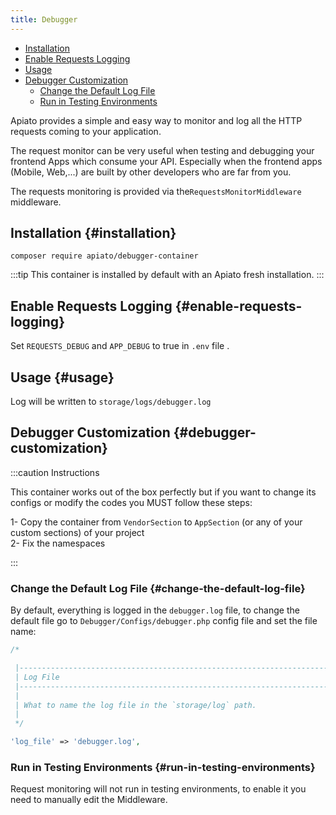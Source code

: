 ```yaml
---
title: Debugger
---
```


- [Installation](#installation)
- [Enable Requests Logging](#enable-requests-logging)
- [Usage](#usage)
- [Debugger Customization](#debugger-customization)
  - [Change the Default Log File](#change-the-default-log-file)
  - [Run in Testing Environments](#run-in-testing-environments)

Apiato provides a simple and easy way to monitor and log all the HTTP requests coming to your application.

The request monitor can be very useful when testing and debugging your frontend Apps which consume your API. Especially when the frontend apps (Mobile, Web,...) are built by other developers who are far from you.

The requests monitoring is provided via the`RequestsMonitorMiddleware` middleware.

## Installation {#installation}

```shell
composer require apiato/debugger-container
```

:::tip
This container is installed by default with an Apiato fresh installation.
:::

## Enable Requests Logging {#enable-requests-logging}

Set `REQUESTS_DEBUG` and `APP_DEBUG` to true in `.env` file .

## Usage {#usage}

Log will be written to `storage/logs/debugger.log`

## Debugger Customization {#debugger-customization}

:::caution Instructions

This container works out of the box perfectly but if you want to change its configs or modify the codes you MUST follow these steps:

1- Copy the container from `VendorSection` to `AppSection` (or any of your custom sections) of your project<br/>
2- Fix the namespaces<br/>

:::

### Change the Default Log File {#change-the-default-log-file}

By default, everything is logged in the `debugger.log` file, to change the default file go to `Debugger/Configs/debugger.php` config file and set the file name:

```php
/*

 |--------------------------------------------------------------------------
 | Log File
 |--------------------------------------------------------------------------
 |
 | What to name the log file in the `storage/log` path.
 |
 */

'log_file' => 'debugger.log',

```

### Run in Testing Environments  {#run-in-testing-environments}

Request monitoring will not run in testing environments, to enable it you need to manually edit the Middleware.

